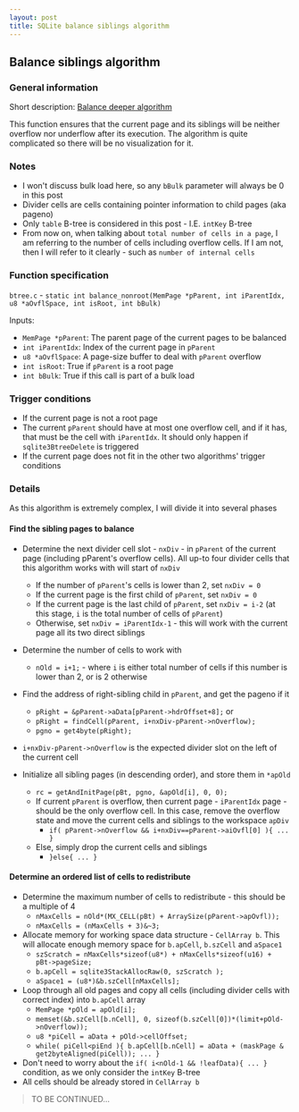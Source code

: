 ```yaml
---
layout: post
title: SQLite balance siblings algorithm
---
```


## Balance siblings algorithm

### General information

Short description: [Balance deeper algorithm](https://www.sqlite.org/btreemodule.html#balance_siblings)

This function ensures that the current page and its siblings will be neither overflow nor underflow after its execution. The algorithm is quite complicated so there will be no visualization for it.

### Notes

- I won't discuss bulk load here, so any `bBulk` parameter will always be 0 in this post
- Divider cells are cells containing pointer information to child pages (aka pageno)
- Only `table` B-tree is considered in this post - I.E. `intKey` B-tree
- From now on, when talking about `total number of cells in a page`, I am referring to the number of cells including overflow cells. If I am not, then I will refer to it clearly - such as `number of internal cells`

### Function specification

`btree.c` - `static int balance_nonroot(MemPage *pParent, int iParentIdx, u8 *aOvflSpace, int isRoot, int bBulk)`

Inputs:

- `MemPage *pParent`: The parent page of the current pages to be balanced
- `int iParentIdx`: Index of the current page in `pParent`
- `u8 *aOvflSpace`: A page-size buffer to deal with `pParent` overflow
- `int isRoot`: True if `pParent` is a root page
- `int bBulk`: True if this call is part of a bulk load

### Trigger conditions

- If the current page is not a root page
- The current `pParent` should have at most one overflow cell, and if it has, that must be the cell with `iParentIdx`. It should only happen if `sqlite3BtreeDelete` is triggered
- If the current page does not fit in the other two algorithms' trigger conditions

### Details

As this algorithm is extremely complex, I will divide it into several phases

#### Find the sibling pages to balance

- Determine the next divider cell slot - `nxDiv` - in `pParent` of the current page (including pParent's overflow cells). All up-to four divider cells that this algorithm works with will start of `nxDiv`
  - If the number of `pParent`'s cells is lower than 2, set `nxDiv = 0`
  - If the current page is the first child of `pParent`, set `nxDiv = 0`
  - If the current page is the last child of `pParent`, set `nxDiv = i-2` (at this stage, `i` is the total number of cells of `pParent`)
  - Otherwise, set `nxDiv = iParentIdx-1` - this will work with the current page all its two direct siblings

- Determine the number of cells to work with
  - `nOld = i+1;` - where `i` is either total number of cells if this number is lower than 2, or is 2 otherwise

- Find the address of right-sibling child in `pParent`, and get the pageno if it
  - `pRight = &pParent->aData[pParent->hdrOffset+8];` or
  - `pRight = findCell(pParent, i+nxDiv-pParent->nOverflow);`
  - `pgno = get4byte(pRight);`

- `i+nxDiv-pParent->nOverflow` is the expected divider slot on the left of the current cell

- Initialize all sibling pages (in descending order), and store them in `*apOld`
  - `rc = getAndInitPage(pBt, pgno, &apOld[i], 0, 0);`
  - If current `pParent` is overflow, then current page - `iParentIdx` page - should be the only overflow cell. In this case, remove the overflow state and move the current cells and siblings to the workspace `apDiv`
    - `if( pParent->nOverflow && i+nxDiv==pParent->aiOvfl[0] ){ ... }`
  - Else, simply drop the current cells and siblings
    - `}else{ ... }`

#### Determine an ordered list of cells to redistribute

- Determine the maximum number of cells to redistribute - this should be a multiple of 4
  - `nMaxCells = nOld*(MX_CELL(pBt) + ArraySize(pParent->apOvfl));`
  - `nMaxCells = (nMaxCells + 3)&~3;`
- Allocate memory for working space data structure - `CellArray b`. This will allocate enough memory space for `b.apCell`, `b.szCell` and `aSpace1`
  - `szScratch = nMaxCells*sizeof(u8*) + nMaxCells*sizeof(u16) + pBt->pageSize;`
  - `b.apCell = sqlite3StackAllocRaw(0, szScratch );`
  - `aSpace1 = (u8*)&b.szCell[nMaxCells];`
- Loop through all old pages and copy all cells (including divider cells with correct index) into `b.apCell` array
  - `MemPage *pOld = apOld[i];`
  - `memset(&b.szCell[b.nCell], 0, sizeof(b.szCell[0])*(limit+pOld->nOverflow));`
  - `u8 *piCell = aData + pOld->cellOffset;`
  - `while( piCell<piEnd ){ b.apCell[b.nCell] = aData + (maskPage & get2byteAligned(piCell)); ... }`
- Don't need to worry about the `if( i<nOld-1 && !leafData){ ... }` condition, as we only consider the `intKey` B-tree
- All cells should be already stored in `CellArray b`

> TO BE CONTINUED...